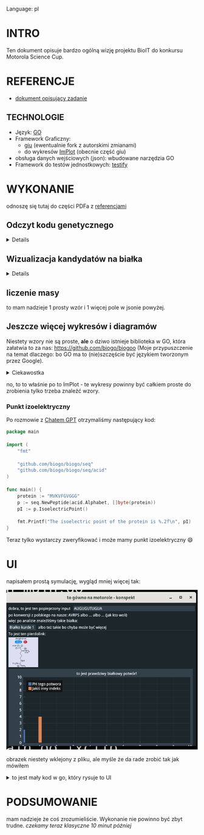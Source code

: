 Language: pl

# INTRO

Ten dokument opisuje bardzo ogólną wizję
projektu BioIT do konkursu Motorola Science Cup.

# REFERENCJE

- [dokument opisujący zadanie](https://science-cup.pl/wp-content/uploads/2022/11/MSC3_2022_Bioinformatyka.pdf)

## TECHNOLOGIE

- Język: [GO](https://golang.org/)
- Framework Graficzny:
    * [giu](https://github.com/AllenDang/giu) (ewentualnie fork z autorskimi zmianami)
    * do wykresów [ImPlot](https://github.com/epezent/implot) (obecnie część giu)
- obsługa danych wejściowych (json): wbudowane narzędzia GO
- Framework do testów jednostkowych: [testify](https://github.com/stretchr/testify)

# WYKONANIE

odnoszę się tutaj do części PDFa z [referencjami](#referencje)

## Odczyt kodu genetycznego

<details>

### zczytanie z pliku/wejścia

nie powinno to sprawić praktycznie żadnych problemów.
wczytywanie takiego typu danych z pliku to bułka z masłem
a z "klawiatury" nie jest to trudniejsze (pole w aplikacji to pointer do stringa)

weryfikacja wprowadzonych danych - nie mogą zawierać nadprogramowych liter:
- A C G U dla RNA
- A C G T dla DNA
- jeżeli inna litera -> zgłoś błąd
- jeżeli zarówno T jak i U -> zgłoś błąd

wejściowe dane konwertujemy do wersji RNA żeby nie było
problemów z 2 typami

### dzielenie kodu na trójki (kodony)

jak mówi PDF:
"Ponieważ [...] można rozpocząć od dowolnego miejsca kodu,
Odczyt należy wykonać trzykrotnie" (z odpowiednim przesunięciem)

czyli:
* kod: `ABCDEFGH`
* v1: `ABC DEF`
* v2: `BCD EFG`
* v3: `CDE FGH`

### konwersja do na aminokwasy:

Poniższy schemat przedstawia sposób konwersji
kodonów (potrójnych sekwencji) na aminokwasy:
![schemat przetwarzania kodonów na aminokwasy](./konwersja_aminokwasowa.png)

na tym etapie proponowałbym zrobić prostego JSONa
```json
[
    {
        "Codes": [
            "AAA",
            "AAG",
        ],
        "LongNam": "Lysocośtam",
        "ShortName": "lys",
        "Sign":"K"
    },
    {
        "Codes": [
            "UAG",
            "UAA",
            "UGA"
        ],
        "LongNam": "Kod STOP",
        "ShortName": "stop",
        "Sign":"STOP"
    },
]
```

proponowałbym teraz po stronie GO zrobić takie struktury:
- liste konstansów odpowiadających aminokwasom + string2enum który by
  konwertował znaczek z jsona do GO
- typ (`type` - jak klasa w innych językach) odpowiedzialny za
  "pasowanie" do jsona i wczytywanie go

i tak mielibyśmy już ładną pseudo bazedanych
i binding w GO

**EWENTUALNIE**

nie bawić się z JSONEM i od razu lecieć w GO
(wtedy baza byłaby jako plik `data.go`)

### Konwersja na białka

typ (klasa) BIAŁKO powinna być tablicą ww. aminokwasów.
za białko uznajemy tylko taki set, którego BIAŁKO.aminokwasy[0] == start &&
BIAŁKO.aminokwasy[-1] == STOP

### prezentacja literek na ekranie

IMO nie ma co wydziwiać - po prostu walnąć
"TreeNode" które rozwija "zwrapowany" ładnie tekst

więcej w sekcji [o UI](ui)

</details>

## Wizualizacja kandydatów na białka

<details>
no tutaj troche zabawy będzie.

Mówiąc troche mam na myśli BAAARDZO DUŻO

Mój plan przewiduje stworzenie pakietu-fabryki
takich schemacików. Miałby on używać implota (wykresów)
żeby rysować te rysunki. Plusy są takie:
- nienajgorszy wygląd graficzny (użydkownik może przesuwać wykres i nie zajmuje on za dużo miejsca)
- implot nie jest chyba super trudny (nie używałem wykresów w giu tbh)

</details>

## liczenie masy

to mam nadzieje 1 prosty wzór i 1 więcej pole w jsonie powyżej.

## Jeszcze więcej wykresów i diagramów

Niestety wzory nie są proste, **ale** o dziwo istnieje biblioteka
w GO, która załatwia to za nas: https://github.com/biogo/biogoo
(Moje przypuszczenie na temat dlaczego: bo GO ma to (nie)szczęście być
językiem tworzonym przez Google).
<details><summary>Ciekawostka</summary>

Podczas szukania  biblioteki natknęliśmy się z @Garnn na BioPython,
który robi mniej więcej to samo. Kontynuując dalsze poszukiwania prubowaliśmy
zaimplementować Pythona w GO!
Polega to na tym, że istnieje CGO - integralna część języka pozwalająca wintegrować
C, a Python posiada CPython - zestaw headerów czyli _teoretycznie_ byłoby to możliwe.
Niestety z powodu _tego, że python nie ma [Go 1 compatibility promise](https://go.dev/doc/go1compat)_
z powodu różnic między Pythonem 3.7 a (obecnie używanym przez Red Hata 3.11) niemożliwe
okazało się korzystanie z istniejących już repozytoriów, natomiast
próba kompilacji najprostszych przykładów kończyła się crashem linkera.
Natywna biblioteka w GO rozwiązała problem w jego istocie, więc nie
dokońćzyliśmy researchu (może [@gucio321](https://github.com/gucio321)) dokończyy
go w wolnej chwili).

Poniższe referencje mogą okazać się ciekawe:
- przykład: https://poweruser.blog/embedding-python-in-go-338c0399f3d5
- temat na go forum: https://forum.golangbridge.org/t/use-python-in-go-code/30503
- Problem na GitHubie w jednym z repozytoriów: https://github.com/go-python/cpy3/issues/33

</details>

no, to to właśnie po to ImPlot - te wykresy powinny być
całkiem proste do zrobienia tylko trzeba znaleźć wzory.

### Punkt izoelektryczny

Po rozmowie z [Chatem GPT](https://chat.openai.com) otrzymaliśmy następujący kod:

```go
package main

import (
    "fmt"

    "github.com/biogo/biogo/seq"
    "github.com/biogo/biogo/seq/acid"
)

func main() {
    protein := "MVKVFGVGGG"
    p := seq.NewPeptide(acid.Alphabet, []byte(protein))
    pI := p.IsoelectricPoint()

    fmt.Printf("The isoelectric point of the protein is %.2f\n", pI)
}
```

Teraz tylko wystarczy zweryfikować i może mamy punkt izoelektryczny :smile:

# UI

napisałem prostą symulację, wygląd mniej więcej tak:

![UI](./ui.png)

obrazek niestety wklejony z pliku, ale myśle że da rade zrobić tak jak mówiłem

<details><summary>to jest mały kod w go, który rysuje to UI</summary>

```golang
package main

import (
	"image"

	"github.com/AllenDang/giu"
)

var (
	val1 string = "AUGUGUTUGUA"
	img  *image.RGBA
)

func loop() {
	giu.SingleWindow().Layout(
		giu.Row(
			giu.Label("dobra, to jest ten popieprzony input"),
			giu.InputText(&val1),
		),
		giu.Label("po konwersji z polskiego na nasze: AVRPS albo ... albo ... (jak kto woli)"),
		giu.Label("więc po analizie znaleźliśmy takie białka:"),
		giu.TabBar().TabItems(
			giu.TabItem("Białko kurde 1").Layout(tab()),
			giu.TabItem("albo też takie bo chyba może być więcej").Layout(tab()),
		),
	)
}

func tab() giu.Layout {
	return giu.Layout{
		giu.Label("To jest ten pierdolink:"),
		giu.ImageWithRgba(img),
		giu.Plot("to jest prawdziwy białkowy potwór!").Plots(
			giu.PlotBar("PH tego potwora", []float64{2}).Shift(0),
			giu.PlotBar("Jakiś inny indeks", []float64{4}).Shift(1),
		),
	}
}

func main() {
	wnd := giu.NewMasterWindow("to gówno na motorole - konspekt", 640, 480, 0)
	var err error
	img, err = giu.LoadImage("./image.png")
	if err != nil {
		panic(err)
	}
	wnd.Run(loop)
}

```

</details>

# PODSUMOWANIE

mam nadzieje że coś zrozumieliście.
Wykonanie nie powinno być zbyt trudne.
_czekamy teraz klasyczne 10 minut później_
